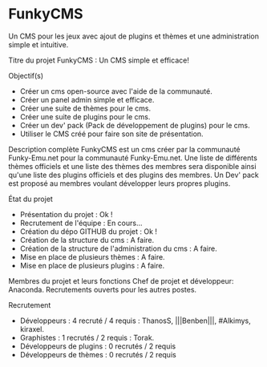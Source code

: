 FunkyCMS
========

Un CMS pour les jeux avec ajout de plugins et thèmes et une administration simple et intuitive.

Titre du projet
FunkyCMS : Un CMS simple et efficace!

Objectif(s)
- Créer un cms open-source avec l'aide de la communauté.
- Créer un panel admin simple et efficace.
- Créer une suite de thèmes pour le cms.
- Créer une suite de plugins pour le cms.
- Créer un dev' pack (Pack de développement de plugins) pour le cms.
- Utiliser le CMS créé pour faire son site de présentation.

Description complète
FunkyCMS est un cms créer par la communauté Funky-Emu.net pour la communauté Funky-Emu.net.
Une liste de différents thèmes officiels et une liste des thèmes des membres sera disponible ainsi qu'une liste des plugins officiels et des plugins des membres. 
Un Dev' pack est proposé au membres voulant développer leurs propres plugins.

État du projet
- Présentation du projet : Ok !
- Recrutement de l'équipe : En cours...
- Création du dépo GITHUB du projet : Ok !
- Création de la structure du cms : A faire.
- Création de la structure de l'administration du cms : A faire.
- Mise en place de plusieurs thèmes : A faire.
- Mise en place de plusieurs plugins : A faire.

Membres du projet et leurs fonctions
Chef de projet et développeur: Anaconda.
Recrutements ouverts pour les autres postes.

Recrutement
- Développeurs : 4 recruté / 4 requis : ThanosS, |||Benben|||, #Alkimys, kiraxel.
- Graphistes : 1 recrutés / 2 requis : Torak.
- Développeurs de plugins : 0 recrutés / 2 requis
- Développeurs de thèmes : 0 recrutés / 2 requis